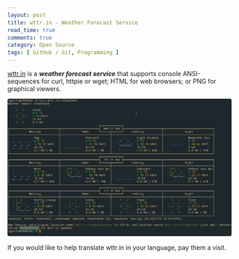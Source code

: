 ```yaml
---
layout: post
title: wttr.in - Weather Forecast Service
read_time: true  
comments: true
category: Open Source
tags: [ GitHub / Git, Programming ]
---
```


[wttr.in](https://github.com/chubin/wttr.in) is a ***weather forecast service*** that supports console ANSI-sequences for curl, httpie or wget; HTML for web browsers; or PNG for graphical viewers. 

![wttr.in](/assets/wttr.in.png)

If you would like to help translate wttr.in in your language, pay them a visit.

